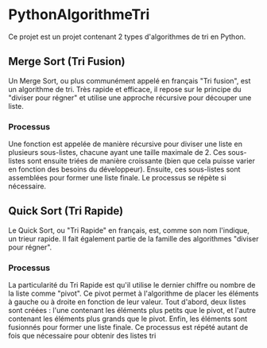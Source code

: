 


# PythonAlgorithmeTri
Ce projet est un projet contenant 2 types d'algorithmes de tri en Python.

## Merge Sort (Tri Fusion)
Un Merge Sort, ou plus communément appelé en français "Tri fusion", est un algorithme de tri. Très rapide et efficace, il repose sur le principe du "diviser pour régner" et utilise une approche récursive pour découper une liste.

### Processus
Une fonction est appelée de manière récursive pour diviser une liste en plusieurs sous-listes, chacune ayant une taille maximale de 2. Ces sous-listes sont ensuite triées de manière croissante (bien que cela puisse varier en fonction des besoins du développeur). Ensuite, ces sous-listes sont assemblées pour former une liste finale. Le processus se répète si nécessaire.

## Quick Sort (Tri Rapide)
Le Quick Sort, ou "Tri Rapide" en français, est, comme son nom l'indique, un trieur rapide. Il fait également partie de la famille des algorithmes "diviser pour régner".

### Processus
La particularité du Tri Rapide est qu'il utilise le dernier chiffre ou nombre de la liste comme "pivot". Ce pivot permet à l'algorithme de placer les éléments à gauche ou à droite en fonction de leur valeur. Tout d'abord, deux listes sont créées : l'une contenant les éléments plus petits que le pivot, et l'autre contenant les éléments plus grands que le pivot. Enfin, les éléments sont fusionnés pour former une liste finale. Ce processus est répété autant de fois que nécessaire pour obtenir des listes tri
